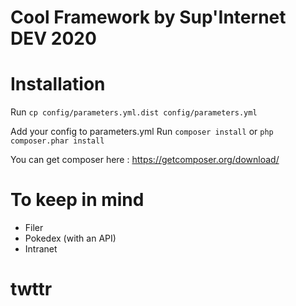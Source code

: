 # Cool Framework by Sup'Internet DEV 2020

Installation
============

Run
```cp config/parameters.yml.dist config/parameters.yml```

Add your config to parameters.yml
Run
```composer install```
or
```php composer.phar install```

You can get composer here : <https://getcomposer.org/download/>

To keep in mind
===============

- Filer
- Pokedex (with an API)
- Intranet
# twttr

